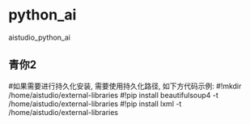 # python_ai
aistudio_python_ai
## 青你2   
#如果需要进行持久化安装, 需要使用持久化路径, 如下方代码示例:
#!mkdir /home/aistudio/external-libraries
#!pip install beautifulsoup4 -t /home/aistudio/external-libraries
#!pip install lxml -t /home/aistudio/external-libraries
 
